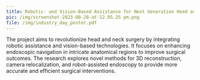 ```yaml
---
title: Robotic- and Vision-Based Assistance for Next Generation Head and Neck Surgery
pic: /img/screenshot-2023-08-28-at-12.05.25 pm.png
file: /img/industry_day_poster.pdf
---
```

The project aims to revolutionize head and neck surgery by integrating robotic assistance and vision-based technologies. It focuses on enhancing endoscopic navigation in intricate anatomical regions to improve surgical outcomes. The research explores novel methods for 3D reconstruction, camera relocalization, and robot-assisted endoscopy to provide more accurate and efficient surgical interventions.
